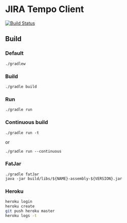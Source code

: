 # JIRA Tempo Client

[![Build Status](https://travis-ci.com/michalkowol/jira-tempo.svg?branch=master)](https://travis-ci.com/michalkowol/jira-tempo)

## Build

### Default

```
./gradlew
```

### Build

```
./gradle build
```

### Run

```
./gradle run
```

### Continuous build

```
./gradle run -t
```

or

```
./gradle run --continuous
```

### FatJar

```
./gradle fatJar
java -jar build/libs/${NAME}-assembly-${VERSION}.jar
```

### Heroku

```sh
heroku login
heroku create
git push heroku master
heroku logs -t
```
